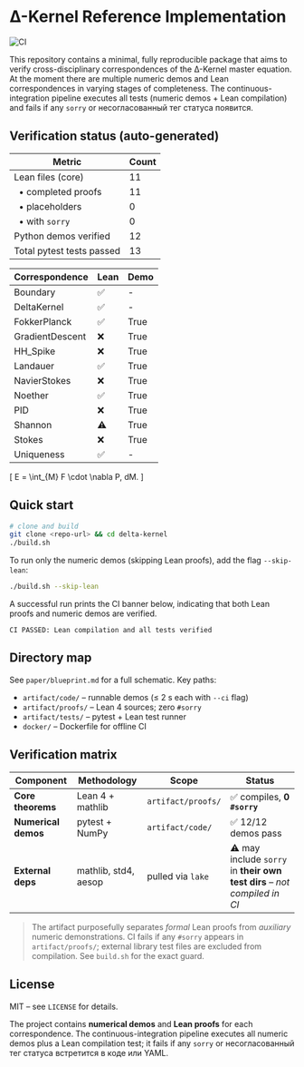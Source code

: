 # Δ-Kernel Reference Implementation

![CI](https://github.com/logicflow/delta/actions/workflows/ci.yml/badge.svg)

This repository contains a minimal, fully reproducible package that aims to verify
cross-disciplinary correspondences of the Δ-Kernel master equation.  At the moment
there are multiple numeric demos and Lean correspondences in varying stages of completeness. The continuous-integration pipeline
executes all tests (numeric demos + Lean compilation) and fails if any `sorry`
or несогласованный тег статуса появится.

## Verification status (auto-generated)
<!-- STATUS-START -->

| Metric | Count |
|--------|-------|
| Lean files (core) | 11 |
| &nbsp; • completed proofs | 11 |
| &nbsp; • placeholders | 0 |
| &nbsp; • with `sorry` | 0 |
| Python demos verified | 12 |
| Total pytest tests passed | 13 |

| Correspondence | Lean | Demo |
|--------------|------|------|
| Boundary | ✅ | - |
| DeltaKernel | ✅ | - |
| FokkerPlanck | ✅ | True |
| GradientDescent | ❌ | True |
| HH_Spike | ❌ | True |
| Landauer | ✅ | True |
| NavierStokes | ❌ | True |
| Noether | ✅ | True |
| PID | ❌ | True |
| Shannon | ⚠ | True |
| Stokes | ❌ | True |
| Uniqueness | ✅ | - |

<!-- STATUS-END -->

\[
E = \int_{M} F \cdot \nabla P\, dM.
\]

## Quick start

```bash
# clone and build
git clone <repo-url> && cd delta-kernel
./build.sh
```

To run only the numeric demos (skipping Lean proofs), add the flag `--skip-lean`:

```bash
./build.sh --skip-lean
```

A successful run prints the CI banner below, indicating that both Lean proofs and numeric demos are verified.

```
CI PASSED: Lean compilation and all tests verified
```

## Directory map

See `paper/blueprint.md` for a full schematic. Key paths:

* `artifact/code/` – runnable demos (≤ 2 s each with `--ci` flag)
* `artifact/proofs/` – Lean 4 sources; zero `#sorry`
* `artifact/tests/` – pytest + Lean test runner
* `docker/` – Dockerfile for offline CI

## Verification matrix

| Component | Methodology | Scope | Status |
|-----------|------------|-------|--------|
| **Core theorems** | Lean 4 + mathlib | `artifact/proofs/` | ✅ compiles, **0 `#sorry`** |
| **Numerical demos** | pytest + NumPy | `artifact/code/` | ✅ 12/12 demos pass |
| **External deps** | mathlib, std4, aesop | pulled via `lake` | ⚠️ may include `sorry` in **their own test dirs** – *not compiled in CI* |

> The artifact purposefully separates *formal* Lean proofs from *auxiliary* numeric demonstrations.  CI fails if any `#sorry` appears in `artifact/proofs/`; external library test files are excluded from compilation.  See `build.sh` for the exact guard.

## License

MIT – see `LICENSE` for details. 

The project contains **numerical demos** and **Lean proofs** for each correspondence.
The continuous-integration pipeline executes all numeric demos plus a Lean compilation test; it fails if any
`sorry` or несогласованный тег статуса встретится в коде или YAML. 